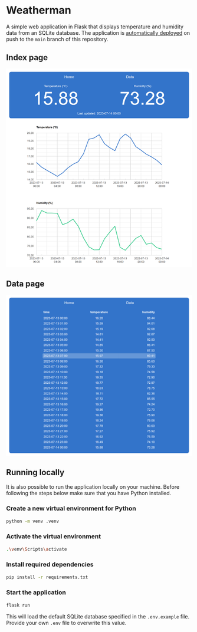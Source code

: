 # Weatherman

A simple web application in Flask that displays temperature and humidity data
from an SQLite database. The application is [automatically deployed](https://weatherman.onrender.com/)
on push to the `main` branch of this repository.

## Index page

![weatherman_index](docs/weatherman_index.png)

## Data page

![weatherman_data](docs/weatherman_data.png)

## Running locally

It is also possible to run the application locally on your machine. Before
following the steps below make sure that you have Python installed.

### Create a new virtual environment for Python

```bash
python -m venv .venv
```

### Activate the virtual environment

```bash
.\venv\Scripts\activate
```

### Install required dependencies

```bash
pip install -r requirements.txt
```

### Start the application

```bash
flask run
```

This will load the default SQLite database specified in the `.env.example` file.
Provide your own `.env` file to overwrite this value.
